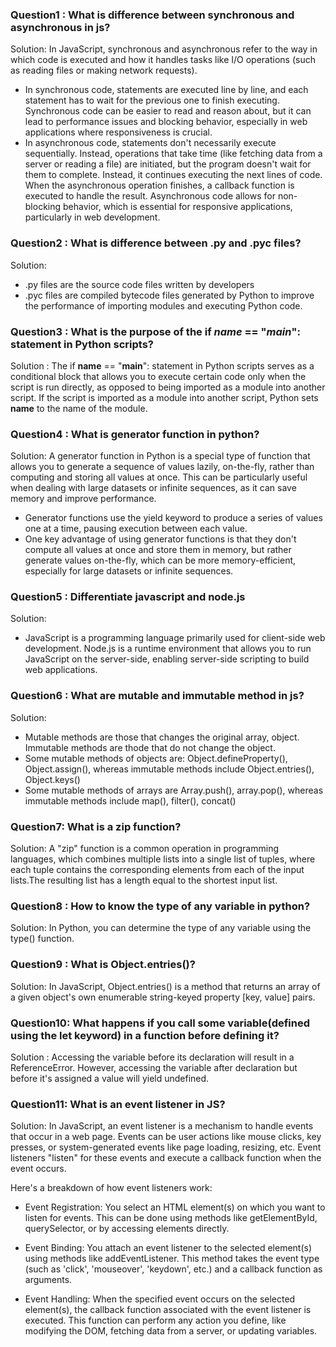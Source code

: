 ### Question1 : What is difference between synchronous and asynchronous in js?

Solution: In JavaScript, synchronous and asynchronous refer to the way in which code is executed and how it handles tasks like I/O operations (such as reading files or making network requests).
- In synchronous code, statements are executed line by line, and each statement has to wait for the previous one to finish executing. Synchronous code can be easier to read and reason about, but it can lead to performance issues and blocking behavior, especially in web applications where responsiveness is crucial.
-  In asynchronous code, statements don't necessarily execute sequentially. Instead, operations that take time (like fetching data from a server or reading a file) are initiated, but the program doesn't wait for them to complete. Instead, it continues executing the next lines of code. When the asynchronous operation finishes, a callback function is executed to handle the result. Asynchronous code allows for non-blocking behavior, which is essential for responsive applications, particularly in web development.
  
### Question2 : What is difference between .py and .pyc files?

Solution: 
- .py files are the source code files written by developers
- .pyc files are compiled bytecode files generated by Python to improve the performance of importing modules and executing Python code.
  
### Question3 : What is the purpose of the if _name_ == "_main_": statement in Python scripts? 

Solution : The if __name__ == "__main__": statement in Python scripts serves as a conditional block that allows you to execute certain code only when the script is run directly, as opposed to being imported as a module into another script. If the script is imported as a module into another script, Python sets __name__ to the name of the module.

### Question4 : What is generator function in python?

Solution: A generator function in Python is a special type of function that allows you to generate a sequence of values lazily, on-the-fly, rather than computing and storing all values at once. This can be particularly useful when dealing with large datasets or infinite sequences, as it can save memory and improve performance.

- Generator functions use the yield keyword to produce a series of values one at a time, pausing execution between each value. 
- One key advantage of using generator functions is that they don't compute all values at once and store them in memory, but rather generate values on-the-fly, which can be more memory-efficient, especially for large datasets or infinite sequences.
  
### Question5 : Differentiate javascript and node.js

Solution: 
- JavaScript is a programming language primarily used for client-side web development. Node.js is a runtime environment that allows you to run JavaScript on the server-side, enabling server-side scripting to build web applications.

### Question6 : What are mutable and immutable method in js?

Solution:
- Mutable methods are those that changes the original array, object. Immutable methods are thode that do not change the object.
- Some mutable methods of objects are: Object.defineProperty(), Object.assign(), whereas immutable methods include Object.entries(), Object.keys()
- Some mutable methods of arrays are Array.push(), array.pop(), whereas immutable methods include map(), filter(), concat()
  
### Question7: What is a zip function?

Solution: A "zip" function is a common operation in programming languages, which combines multiple lists into a single list of tuples, where each tuple contains the corresponding elements from each of the input lists.The resulting list has a length equal to the shortest input list.

### Question8 : How to know the type of any variable in python?

Solution: In Python, you can determine the type of any variable using the type() function. 

### Question9 : What is Object.entries()?

Solution: In JavaScript, Object.entries() is a method that returns an array of a given object's own enumerable string-keyed property [key, value] pairs.

### Question10: What happens if you call some variable(defined using the let keyword) in a function before defining it?

Solution : Accessing the variable before its declaration will result in a ReferenceError. However, accessing the variable after declaration but before it's assigned a value will yield undefined.

### Question11: What is an event listener in JS?

Solution: In JavaScript, an event listener is a mechanism to handle events that occur in a web page. Events can be user actions like mouse clicks, key presses, or system-generated events like page loading, resizing, etc. Event listeners "listen" for these events and execute a callback function when the event occurs.

Here's a breakdown of how event listeners work:

- Event Registration: You select an HTML element(s) on which you want to listen for events. This can be done using methods like getElementById, querySelector, or by accessing elements directly.

- Event Binding: You attach an event listener to the selected element(s) using methods like addEventListener. This method takes the event type (such as 'click', 'mouseover', 'keydown', etc.) and a callback function as arguments.

- Event Handling: When the specified event occurs on the selected element(s), the callback function associated with the event listener is executed. This function can perform any action you define, like modifying the DOM, fetching data from a server, or updating variables.
